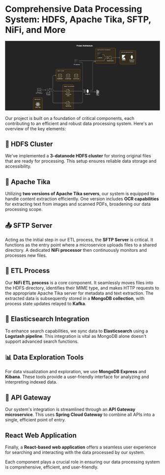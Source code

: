 # Comprehensive Data Processing System: HDFS, Apache Tika, SFTP, NiFi, and More

![Architecture](img/architecturedocSearch.png)

Our project is built on a foundation of critical components, each contributing to an efficient and robust data processing system. Here's an overview of the key elements:

## 📂 HDFS Cluster
We've implemented a **3-datanode HDFS cluster** for storing original files that are ready for processing. This setup ensures reliable data storage and accessibility.

## 🌟 Apache Tika
Utilizing **two versions of Apache Tika servers**, our system is equipped to handle content extraction efficiently. One version includes **OCR capabilities** for extracting text from images and scanned PDFs, broadening our data processing scope.

## 📤 SFTP Server
Acting as the initial step in our ETL process, the **SFTP Server** is critical. It functions as the entry point where a microservice uploads files to a shared directory. A dedicated **NiFi processor** then continuously monitors and processes new files.

## 🔄 ETL Process
Our **NiFi ETL process** is a core component. It seamlessly moves files into the HDFS directory, identifies their MIME type, and makes HTTP requests to the appropriate Apache Tika server for metadata and text extraction. The extracted data is subsequently stored in a **MongoDB collection**, with process state updates relayed to **Kafka**.

## 🐘 Elasticsearch Integration
To enhance search capabilities, we sync data to **Elasticsearch** using a **Logstash pipeline**. This integration is vital as MongoDB alone doesn't support advanced search functions.

## 📊 Data Exploration Tools
For data visualization and exploration, we use **MongoDB Express** and **Kibana**. These tools provide a user-friendly interface for analyzing and interpreting indexed data.

## 🌉 API Gateway
Our system's integration is streamlined through an **API Gateway microservice**. This uses **Spring Cloud Gateway** to combine all APIs into a single, efficient point of entry.

## React Web Application
Finally, a **React-based web application** offers a seamless user experience for searching and interacting with the data processed by our system.

Each component plays a crucial role in ensuring our data processing system is comprehensive, efficient, and user-friendly.
